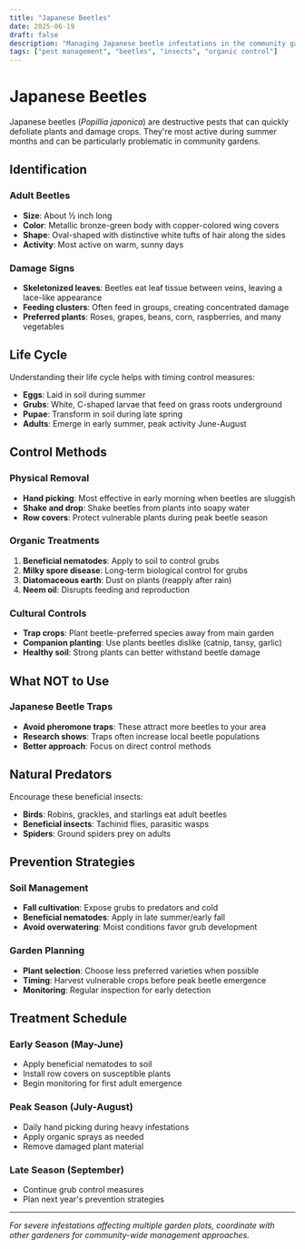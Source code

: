 ```yaml
---
title: "Japanese Beetles"
date: 2025-06-19
draft: false
description: "Managing Japanese beetle infestations in the community garden"
tags: ["pest management", "beetles", "insects", "organic control"]
---
```


# Japanese Beetles

Japanese beetles (*Popillia japonica*) are destructive pests that can quickly defoliate plants and damage crops. They're most active during summer months and can be particularly problematic in community gardens.

## Identification

### Adult Beetles
- **Size**: About ½ inch long
- **Color**: Metallic bronze-green body with copper-colored wing covers
- **Shape**: Oval-shaped with distinctive white tufts of hair along the sides
- **Activity**: Most active on warm, sunny days

### Damage Signs
- **Skeletonized leaves**: Beetles eat leaf tissue between veins, leaving a lace-like appearance
- **Feeding clusters**: Often feed in groups, creating concentrated damage
- **Preferred plants**: Roses, grapes, beans, corn, raspberries, and many vegetables

## Life Cycle

Understanding their life cycle helps with timing control measures:
- **Eggs**: Laid in soil during summer
- **Grubs**: White, C-shaped larvae that feed on grass roots underground
- **Pupae**: Transform in soil during late spring
- **Adults**: Emerge in early summer, peak activity June-August

## Control Methods

### Physical Removal
- **Hand picking**: Most effective in early morning when beetles are sluggish
- **Shake and drop**: Shake beetles from plants into soapy water
- **Row covers**: Protect vulnerable plants during peak beetle season

### Organic Treatments
1. **Beneficial nematodes**: Apply to soil to control grubs
2. **Milky spore disease**: Long-term biological control for grubs
3. **Diatomaceous earth**: Dust on plants (reapply after rain)
4. **Neem oil**: Disrupts feeding and reproduction

### Cultural Controls
- **Trap crops**: Plant beetle-preferred species away from main garden
- **Companion planting**: Use plants beetles dislike (catnip, tansy, garlic)
- **Healthy soil**: Strong plants can better withstand beetle damage

## What NOT to Use

### Japanese Beetle Traps
- **Avoid pheromone traps**: These attract more beetles to your area
- **Research shows**: Traps often increase local beetle populations
- **Better approach**: Focus on direct control methods

## Natural Predators

Encourage these beneficial insects:
- **Birds**: Robins, grackles, and starlings eat adult beetles
- **Beneficial insects**: Tachinid flies, parasitic wasps
- **Spiders**: Ground spiders prey on adults

## Prevention Strategies

### Soil Management
- **Fall cultivation**: Expose grubs to predators and cold
- **Beneficial nematodes**: Apply in late summer/early fall
- **Avoid overwatering**: Moist conditions favor grub development

### Garden Planning
- **Plant selection**: Choose less preferred varieties when possible
- **Timing**: Harvest vulnerable crops before peak beetle emergence
- **Monitoring**: Regular inspection for early detection

## Treatment Schedule

### Early Season (May-June)
- Apply beneficial nematodes to soil
- Install row covers on susceptible plants
- Begin monitoring for first adult emergence

### Peak Season (July-August)
- Daily hand picking during heavy infestations
- Apply organic sprays as needed
- Remove damaged plant material

### Late Season (September)
- Continue grub control measures
- Plan next year's prevention strategies

---

*For severe infestations affecting multiple garden plots, coordinate with other gardeners for community-wide management approaches.*

